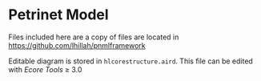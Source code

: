 # Petrinet Model

Files included here are a copy of files are located in https://github.com/lhillah/pnmlframework

Editable diagram is stored in `hlcorestructure.aird`. This file can be edited with *Ecore Tools* &ge; 3.0